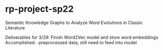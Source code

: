 # rp-project-sp22
Semantic Knowledge Graphs to Analyze Word Evolutions in Classic Literature

Deliverables for 3/29: Finish Word2Vec model and store word embeddings
  Accomplished: -preprocessed data, still need to feed into model
